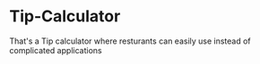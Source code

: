 # Tip-Calculator
 That's a Tip calculator where resturants can easily use instead of complicated applications
